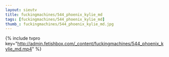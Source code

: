 ```yaml
--- 
layout: sieutv
title: fuckingmachines/544_phoenix_kylie_md
tags: [fuckingmachines/544_phoenix_kylie_md]
thumb_: fuckingmachines/544_phoenix_kylie_md.jpg
---
```

{% include tvpro key="http://admin.fetishbox.com/_content/fuckingmachines/544_phoenix_kylie_md.mp4" %} 

